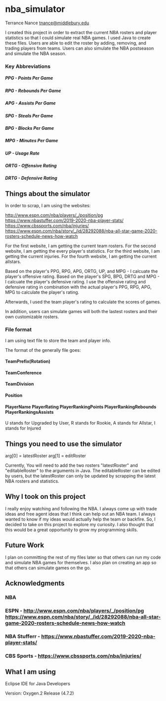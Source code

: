 # nba_simulator

Terrance Nance <tnance@middlebury.edu> 

I created this project in order to extract the current NBA rosters and player statistics so that I could simulate real NBA games. I used Java to create these files. Users are able to edit the roster by adding, removing, and trading players from teams. Users can also simulate the NBA postseason and simulate the NBA season.

### Key Abbreviations
 ##### PPG - Points Per Game
 ##### RPG - Rebounds Per Game
 ##### APG - Assists Per Game
 ##### SPG - Steals Per Game
 ##### BPG - Blocks Per Game
 ##### MPG - Minutes Per Game
 ##### UP - Usage Rate
 ##### ORTG - Offensive Rating
 ##### DRTG - Defensive Rating

## Things about the simulator

In order to scrap, I am using the websites: 

http://www.espn.com/nba/players/_/position/pg 
https://www.nbastuffer.com/2019-2020-nba-player-stats/
https://www.cbssports.com/nba/injuries/
https://www.espn.com/nba/story/_/id/28292088/nba-all-star-game-2020-rosters-schedule-news-how-watch

For the first website, I am getting the current team rosters.
For the second website, I am getting the every player's statistics.
For the third website, I am getting the current injuries.
For the fourth website, I am getting the current allstars.

Based on the player's PPG, RPG, APG, ORTG, UP, and MPG - I calcuate the player's offensive rating.
Based on the player's SPG, BPG, DRTG and MPG - I calcuate the player's defensive rating.
I use the offensive rating and defensive rating in combination with the actual player's PPG, RPG, APG, MPG to calculate the player's rating.

Afterwards, I used the team player's rating to calculate the scores of games.

In addition, users can simulate games will both the lastest rosters and their own customizable rosters.

### File format

I am using text file to store the team and player info.

The format of the generally file goes:

 #### TeamPrefix(Rotation)
 #### TeamConference
 #### TeamDivision

 #### Position
 #### PlayerName PlayerRating PlayerRankingPoints PlayerRankingRebounds PlayerRankingsAssists

U stands for Upgraded by User, R stands for Rookie, A stands for Allstar, I stands for Injured

## Things you need to use the simulator

arg[0] = latestRoster arg[1] = editRoster

Currently, You will need to add the two rosters "latestRoster" and "editableRoster" to the arguments in Java. The editableRoster can be edited by users, but the latestRoster can only be updated by scrapping the latest NBA rosters and statistics.


## Why I took on this project

I really enjoy watching and following the NBA. I always come up with trade ideas and free agent ideas that I think can help out an NBA team. I always wanted to know if my ideas would actually help the team or backfire. So, I decided to take on this project to explore my curiosity. I also thought that this would be a great opportunity to grow my programming skills.

## Future Work

I plan on committing the rest of my files later so that others can run my code and simulate NBA games for themselves. I also plan on creating an app so that others can simulate games on the go.

## Acknowledgments

### NBA 
### ESPN - http://www.espn.com/nba/players/_/position/pg https://www.espn.com/nba/story/_/id/28292088/nba-all-star-game-2020-rosters-schedule-news-how-watch
### NBA Stufferr - https://www.nbastuffer.com/2019-2020-nba-player-stats/
### CBS Sports - https://www.cbssports.com/nba/injuries/


## What I am using 
Eclipse IDE for Java Developers

Version: Oxygen.2 Release (4.7.2)
